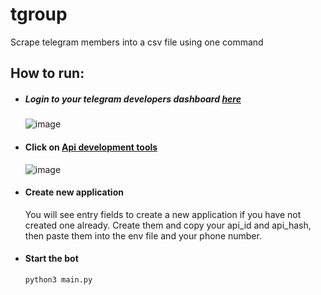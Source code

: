 # tgroup
Scrape telegram members into a csv file using one command

## How to run:
* ##### Login to your telegram developers dashboard [here](https://my.telegram.org)
  ![image](https://github.com/bengabp/tgroup/assets/84660669/34995954-20fd-4bdc-8843-0276a7ff5bc6)

* #### Click on [Api development tools](https://my.telegram.org/apps)
  ![image](https://github.com/bengabp/tgroup/assets/84660669/b4f3e15f-9fc7-48c8-912c-c71369523b5e)

* #### Create new application
  You will see entry fields to create a new application
  if you have not created one already. Create them and
  copy your api_id and api_hash, then paste them into
  the env file and your phone number.

* #### Start the bot
  ```commandline
  python3 main.py
  ```
